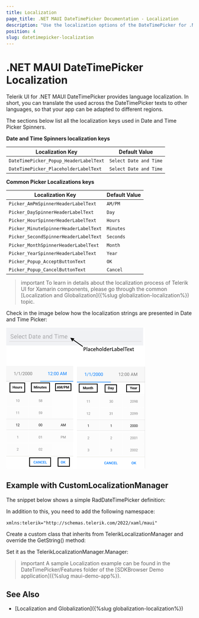 ```yaml
---
title: Localization
page_title: .NET MAUI DateTimePicker Documentation - Localization
description: "Use the localization options of the DateTimePicker for .NET MAUI."
position: 4
slug: datetimepicker-localization
---
```


# .NET MAUI DateTimePicker Localization

Telerik UI for .NET MAUI DateTimePicker provides language localization. In short, you can translate the used across the DateTimePicker texts to other languages, so that your app can be adapted to different regions.

The sections below list all the localization keys used in Date and Time Picker Spinners.

**Date and Time Spinners localization keys**

| Localization Key | Default Value |
| -----------------| ------------- |
| `DateTimePicker_Popup_HeaderLabelText`  | `Select Date and Time` |
| `DateTimePicker_PlaceholderLabelText`  | `Select Date and Time` |

**Common Picker Localizations keys**

| Localization Key | Default Value |
| -----------------| ------------- |
| `Picker_AmPmSpinnerHeaderLabelText` | `AM/PM` |
| `Picker_DaySpinnerHeaderLabelText` | `Day` |
| `Picker_HourSpinnerHeaderLabelText` | `Hours` |
| `Picker_MinuteSpinnerHeaderLabelText` | `Minutes` |
| `Picker_SecondSpinnerHeaderLabelText` | `Seconds` |
| `Picker_MonthSpinnerHeaderLabelText` | `Month` |
| `Picker_YearSpinnerHeaderLabelText` | `Year` |
| `Picker_Popup_AcceptButtonText` | `OK` |
| `Picker_Popup_CancelButtonText` | `Cancel` |

>important To learn in details about the localization process of Telerik UI for Xamarin components, please go through the common [Localization and Globalization]({%slug globalization-localization%}) topic.

Check in the image below how the localization strings are presented in Date and Time Picker:

![DateTime Picker Localization](images/datetimepicker-localization.png)

## Example with CustomLocalizationManager

The snippet below shows a simple RadDateTimePicker definition:

<snippet id='datetime-picker-localization-xaml' />

In addition to this, you need to add the following namespace:

```XAML
xmlns:telerik="http://schemas.telerik.com/2022/xaml/maui"
```

Create a custom class that inherits from TelerikLocalizationManager and override the GetString() method:

<snippet id='datetimepicker-localization-code-behind' />

Set it as the TelerikLocalizationManager.Manager:

>important A sample Localization example can be found in the DateTimePicker/Features folder of the [SDKBrowser Demo application]({%slug maui-demo-app%}).

## See Also

- [Localization and Globalization]({%slug globalization-localization%})
